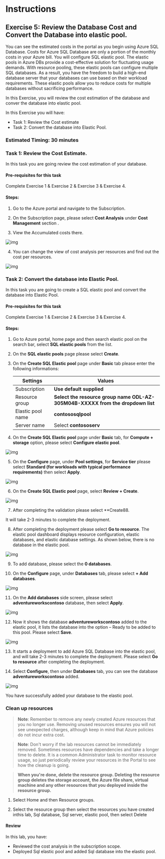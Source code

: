 # Instructions

## Exercise 5: Review the Database Cost and Convert the Database into elastic pool.

You can see the estimated costs in the portal as you begin using Azure SQL Database. Costs for Azure SQL Database are only a portion of the monthly costs in your Azure bill. You will configure SQL elastic pool. The elastic pools in Azure DBs provide a cost-effective solution for fluctuating usage demands. With resource pooling, these elastic pools can configure multiple SQL databases. As a result, you have the freedom to build a high-end database server that your databases can use based on their workload requirements. These elastic pools allow you to reduce costs for multiple databases without sacrificing performance.

In this Exercise, you will review the cost estimation of the database and conver the database into elastic pool.

In this Exercise you will have:

  + Task 1: Review the Cost estimate
  + Task 2: Convert the database into Elastic Pool.

### Estimated Timing: 30 minutes

### Task 1: Review the Cost Estimate.

In this task you are going review the cost estimation of your database.

#### Pre-requisites for this task

Complete Exercise 1 & Exercise 2 & Exercise 3 & Exercise 4.

#### Steps:

1. Go to the Azure portal and navigate to the Subscription. 

2. On the Subscription page, please select **Cost Analysis** under **Cost Management** section .

3. View the Accumulated costs there.

![img](../media/costd1.png)

4. You can change the view of cost analysis per resources and find out the cost per resources.

![img](../media/costd2.png)

### Task 2: Convert the database into Elastic Pool.

In this task you are going to create a SQL elastic pool and convert the database into Elastic Pool.

#### Pre-requisites for this task

Complete Exercise 1 & Exercise 2 & Exercise 3 & Exercise 4.

#### Steps:

1. Go to Azure portal, home page and then search elastic pool on the search bar, select **SQL elastic pools** from the list.

2. On the **SQL elastic pools** page please select **Create**.

3. On the **Create SQL Elastic pool** page under **Basic** tab please enter the following informations:

    | Settings | Values |
    |  -- | -- |
    | Subscription | **Use default supplied** |
    | Resource group | **Select the resource group name ODL-AZ-305M04B-XXXXX from the dropdown list** |
    | Elastic pool name | **contososqlpool** |
    | Server name | Select **contososerv** |

4. On the **Create SQL Elastic pool** page under **Basic** tab, for **Compute + storage** option, please select **Configure elastic pool**.

![img](../media/elast2.png) 

5. On the **Configure** page, under **Pool settings**, for **Service tier** please select **Standard (for workloads with typical performance requirements)** then select **Apply**.

![img](../media/elast3.png) 

6. On the **Create SQL Elastic pool** page, select **Review + Create**.

![img](../media/elast4.png) 

7. After completing the validation please select **Create88.

It will take 2-3 minutes to complete the deployment.

8. After completing the deployment please select **Go to resource**. The elastic pool dashboard displays resource configuration, elastic databases, and elastic database settings. As shown below, there is no database in the elastic pool.

![img](../media/elast5.png) 

9. To add database, please select the **0 databases**.

10. On the **Configure** page, under **Databases** tab, please select **+ Add databases**.

![img](../media/elast6.png)

11. On the **Add databases** side screen, please select **adventureworkscontoso** database, then select **Apply**.

![img](../media/elast7.png)

12. Now it shows the database **adventureworkscontoso** added to the elastic pool, it lists the database into the option – Ready to be added to this pool. Please select **Save**.

![img](../media/elast8.png)

13. It starts a deployment to add Azure SQL Database into the elastic pool, and will take 2-3 minutes to complete the deployment. Please select **Go to resource** after completing the deployment.

14. Select **Configure**, then under **Databases** tab, you can see the database **adventureworkscontoso** added.

![img](../media/elast9.png)

You have successfully added your database to the elastic pool.

### Clean up resources

   >**Note**: Remember to remove any newly created Azure resources that you no longer use. Removing unused resources ensures you will not see unexpected charges, although keep in mind that Azure policies do not incur extra cost.
   
   >**Note**:  Don't worry if the lab resources cannot be immediately removed. Sometimes resources have dependencies and take a longer time to delete. It is a common Administrator task to monitor resource usage, so just periodically review your resources in the Portal to see how the cleanup is going.

   >**When you're done, delete the resource group. Deleting the resource group deletes the storage account, the Azure file share, virtual machine and any other resources that you deployed inside the resource group.**

1. Select Home and then Resource groups.

2. Select the resource group then select the resources you have created inthis lab, Sql database, Sql server, elastic pool, then select Delete
    
#### Review

In this lab, you have:

- Reviewed the cost analysis in the subscription scope.
- Deployed Sql elastic pool and added Sql database into the elastic pool.


